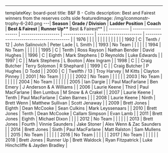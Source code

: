 ---
templateKey: board-post
title: B&F B - Colts
description: Best and Fairest winners from the reserves colts side
featuredimage: /img/iconmonstr-trophy-6-240.png
---| **Season** | **Grade / Division** | **Ladder Position** | **Coach**       | **Best &amp; Fairest** | **Runner Up\*\*** Best &amp; Fairest\*\* |
| ---------- | -------------------- | ------------------- | --------------- | ---------------------- | ---------------------------------------- |
| 1976       |                      |                     |                 |                        |                                          |
|            |                      |                     |                 |                        |                                          |
| 1992       | C                    | Tenth / 12          | John Salinovich | Peter Lade             | L Smith                                  |
| 1993       | No Team              |                     |                 |                        |                                          |
| 1994       | No Team              |                     |                 |                        |                                          |
| 1995       | C                    | Tenth               | Ross Rayson     | Nathan Bender          | David Hughes                             |
| 1996       | C                    | Eighth              | Mark Stephens   | D Reynolds             | Luke Edwards                             |
| 1997       | C                    |                     | Mark Stephens   | L Booton               | Alex Ingram                              |
| 1998       | C                    |                     | Craig Butcher   | Terry Solomon          | R Shephard                               |
| 1999       | C                    |                     | Craig Butcher   | P Hughes               | D Todd                                   |
| 2000       | C                    | Twelfth / 13        | Troy Harvey     | M Kitts                | Clayton Pinney                           |
| 2001       | No Team              |                     |                 |                        |                                          |
| 2002       | No Team              |                     |                 |                        |                                          |
| 2003       | No Team              |                     |                 |                        |                                          |
| 2004       | No Team              |                     |                 |                        |                                          |
| 2005       | Ian Dargie           |                     | Paul MacFarlane | Ben Emery              | J Anderson &amp; A Williams              |
| 2006       | Laurie Keene         | Third               | Paul MacFarlane | Ben Lumbus             | M Snow &amp; A Crakel                    |
| 2007       | Laurie Keene         | Tenth               | Paul MacFarlane | Calen Barnes           |                                          |
| 2008       | Laurie Keene         | Ninth               | Brett Wenn      | Matthew Sullivan       | Scott Jenaway                            |
| 2009       | Brett Jones          | Eighth              | Dean McCooke    | Sean Culkins           | Mark Leyssenaars                         |
| 2010       | Brett Jones          | Tenth               | Dean McCooke    | Callam Simpson         | Evan Lamb                                |
| 2011       | Brett Jones          | Eighth              | Michael Dixon   |                        |                                          |
| 2012       | No Team              |                     |                 |                        |                                          |
| 2013       | Brett Jones          | Fourth              | Vinnie Saunders | Jake Stoner            | Alex Wenn &amp; Zac Saunders             |
| 2014       | Brett Jones          | Sixth               | Paul MacFarlane | Matt Ralston           | Sam Mullens                              |
| 2015       | No Team              |                     |                 |                        |                                          |
| 2016       | No Team              |                     |                 |                        |                                          |
| 2017       | No Team              |                     |                 |                        |                                          |
| 2018       | Brett Jones          | Runner Up           | Brett Waldock   | Ryan Fitzpatrick       | Luke Hinchcliffe & Jayden Bradley        |
